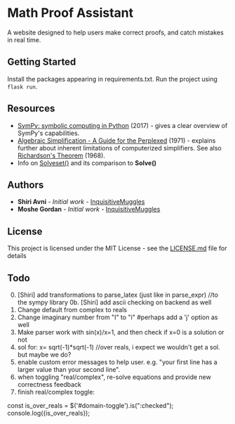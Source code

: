 # Math Proof Assistant

A website designed to help users make correct proofs, and catch mistakes in real time.

## Getting Started

Install the packages appearing in requirements.txt.
Run the project using `flask run`.

## Resources

* [SymPy: symbolic computing in Python](https://peerj.com/articles/cs-103/) (2017) - gives a clear overview of SymPy's capabilities.
* [Algebraic Simplification - A Guide for the Perplexed](http://citeseerx.ist.psu.edu/viewdoc/download?doi=10.1.1.137.7024&rep=rep1&type=pdf) (1971) - explains further about inherent limitations of computerized simplifiers. See also [Richardson's Theorem](https://en.wikipedia.org/wiki/Richardson%27s_theorem) (1968).
* Info on [Solveset()](https://docs.sympy.org/latest/modules/solvers/solveset.html) and its comparison to **Solve()**

## Authors

* **Shiri Avni** - *Initial work* - [InquisitiveMuggles](www.inquisitivemuggles.com)
* **Moshe Gordan** - *Initial work* - [InquisitiveMuggles](www.inquisitivemuggles.com)

## License

This project is licensed under the MIT License - see the [LICENSE.md](LICENSE.md) file for details

## Todo

0. [Shiri] add transformations to parse_latex (just like in parse_expr) //to the sympy library
0b. [Shiri] add ascii checking on backend as well
1. Change default from complex to reals
2. Change imaginary number from "I" to "i" #perhaps add a 'j' option as well
3. Make parser work with sin(x)/x=1, and then check if x=0 is a solution or not
4. sol for: x= sqrt(-1)*sqrt(-1) //over reals, i expect we wouldn't get a sol. but maybe we do?
5. enable custom error messages to help user. e.g. "your first line has a larger value than your second line".
6. when toggling "real/complex", re-solve equations and provide new correctness feedback
7. finish real/complex toggle:

const is_over_reals = $('#domain-toggle').is(":checked");
console.log({is_over_reals});





